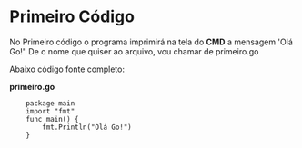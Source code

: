 # Primeiro Código 

No Primeiro código o programa imprimirá na tela do **CMD** a mensagem 'Olá Go!"
De o nome que quiser ao arquivo, vou chamar de primeiro.go

Abaixo código fonte completo:

**primeiro.go**

```
    package main
    import "fmt"
    func main() {
        fmt.Println("Olá Go!")
    }
```